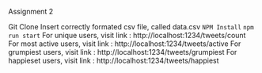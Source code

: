 Assignment 2

Git Clone
Insert correctly formated csv file, called data.csv
`NPM Install`
`npm run start`
For unique users, visit link : http://localhost:1234/tweets/count
For most active users, visit link : http://localhost:1234/tweets/active
For grumpiest users, visit link : http://localhost:1234/tweets/grumpiest
For happieset users, visit link : http://localhost:1234/tweets/happiest